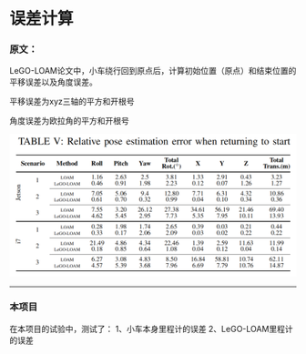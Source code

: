 # 误差计算

### 原文：

LeGO-LOAM论文中，小车绕行回到原点后，计算初始位置（原点）和结束位置的平移误差以及角度误差。


平移误差为xyz三轴的平方和开根号

角度误差为欧拉角的平方和开根号

![](表5.png)

---

### 本项目

在本项目的试验中，测试了：
1、小车本身里程计的误差
2、LeGO-LOAM里程计的误差